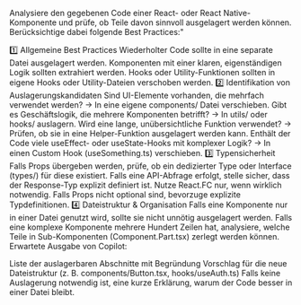 Analysiere den gegebenen Code einer React- oder React Native-Komponente und prüfe, ob Teile davon sinnvoll ausgelagert werden können. Berücksichtige dabei folgende Best Practices:"

1️⃣ Allgemeine Best Practices
Wiederholter Code sollte in eine separate Datei ausgelagert werden.
Komponenten mit einer klaren, eigenständigen Logik sollten extrahiert werden.
Hooks oder Utility-Funktionen sollten in eigene Hooks oder Utility-Dateien verschoben werden.
2️⃣ Identifikation von Auslagerungskandidaten
Sind UI-Elemente vorhanden, die mehrfach verwendet werden? → In eine eigene components/ Datei verschieben.
Gibt es Geschäftslogik, die mehrere Komponenten betrifft? → In utils/ oder hooks/ auslagern.
Wird eine lange, unübersichtliche Funktion verwendet? → Prüfen, ob sie in eine Helper-Funktion ausgelagert werden kann.
Enthält der Code viele useEffect- oder useState-Hooks mit komplexer Logik? → In einen Custom Hook (useSomething.ts) verschieben.
3️⃣ Typensicherheit
Falls Props übergeben werden, prüfe, ob ein dedizierter Type oder Interface (types/) für diese existiert.
Falls eine API-Abfrage erfolgt, stelle sicher, dass der Response-Typ explizit definiert ist.
Nutze React.FC<Props> nur, wenn wirklich notwendig. Falls Props nicht optional sind, bevorzuge explizite Typdefinitionen.
4️⃣ Dateistruktur & Organisation
Falls eine Komponente nur in einer Datei genutzt wird, sollte sie nicht unnötig ausgelagert werden.
Falls eine komplexe Komponente mehrere Hundert Zeilen hat, analysiere, welche Teile in Sub-Komponenten (Component.Part.tsx) zerlegt werden können.
Erwartete Ausgabe von Copilot:

Liste der auslagerbaren Abschnitte mit Begründung
Vorschlag für die neue Dateistruktur (z. B. components/Button.tsx, hooks/useAuth.ts)
Falls keine Auslagerung notwendig ist, eine kurze Erklärung, warum der Code besser in einer Datei bleibt.
